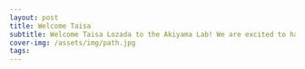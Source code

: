 ```yaml
---
layout: post
title: Welcome Taisa
subtitle: Welcome Taisa Lozada to the Akiyama Lab! We are excited to have you join our team!
cover-img: /assets/img/path.jpg
tags: 
---
```

